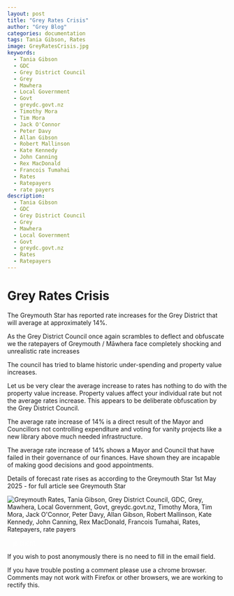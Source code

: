 ```yaml
---
layout: post
title: "Grey Rates Crisis"
author: "Grey Blog"
categories: documentation
tags: Tania Gibson, Rates
image: GreyRatesCrisis.jpg
keywords:
  - Tania Gibson
  - GDC
  - Grey District Council
  - Grey
  - Mawhera
  - Local Government
  - Govt
  - greydc.govt.nz
  - Timothy Mora
  - Tim Mora
  - Jack O'Connor
  - Peter Davy
  - Allan Gibson
  - Robert Mallinson
  - Kate Kennedy
  - John Canning
  - Rex MacDonald
  - Francois Tumahai
  - Rates
  - Ratepayers
  - rate payers
description:
  - Tania Gibson
  - GDC
  - Grey District Council
  - Grey
  - Mawhera
  - Local Government
  - Govt
  - greydc.govt.nz
  - Rates
  - Ratepayers
---
```


# Grey Rates Crisis

The Greymouth Star has reported rate increases for the Grey District that will average at approximately 14%.

As the Grey District Council once again scrambles to deflect and obfuscate we the ratepayers of Greymouth / Māwhera face completely shocking and unrealistic rate increases

The council has tried to blame historic under-spending and property value increases.

Let us be very clear the average increase to rates has nothing to do with the property value increase. Property values affect your individual rate but not the average rates increase. This appears to be deliberate obfuscation by the Grey District Council.

The average rate increase of 14% is a direct result of the Mayor and Councillors not controlling expenditure and voting for vanity projects like a new library above much needed infrastructure.

The average rate increase of 14% shows a Mayor and Council that have failed in their governance of our finances. Have shown they are incapable of making good decisions and good appointments.

Details of forecast rate rises as according to the Greymouth Star 1st May 2025 - for full article see Greymouth Star

<img class="img-fluid" src="https://greyblog.github.io/assets/img/grey-star-1may.jpg" alt="Greymouth Rates, Tania Gibson, Grey District Council, GDC, Grey, Mawhera, Local Government, Govt, greydc.govt.nz, Timothy Mora, Tim Mora, Jack O'Connor, Peter Davy, Allan Gibson, Robert Mallinson, Kate Kennedy, John Canning, Rex MacDonald, Francois Tumahai, Rates, Ratepayers, rate payers">

<span style="color:white">```js client</span>
<script>
let idcomments_acct = 'acde56cb65621d24ca6ced562bac6083';
let idcomments_post_id = 'https://greyblog.github.io/Rates.html';
let idcomments_post_url = 'https://greyblog.github.io/Rates.html'; 
</script>

<script type='text/javascript' src='https://www.intensedebate.com/js/genericCommentWrapperV2.js'></script>
<script type="text/javascript" src="https://www.intensedebate.com/js/genericLinkWrapperV2.js"></script>

If you wish to post anonymously there is no need to fill in the email field.

If you have trouble posting a comment please use a chrome browser. Comments may not work with Firefox or other browsers, we are working to rectify this.
